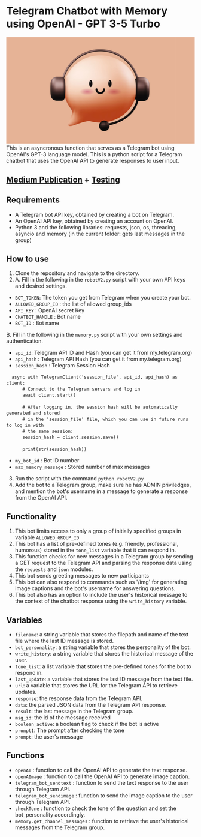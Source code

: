# Telegram Chatbot with Memory using OpenAI - GPT 3-5 Turbo
![AskGpt](https://github.com/Eloise1988/OPENAI/blob/main/PNG/askgpt.jpeg)
This is an asyncronous function that serves as a Telegram bot using OpenAI's GPT-3 language model.
This is a python script for a Telegram chatbot that uses the OpenAI API to generate responses to user input.

## [Medium Publication](https://levelup.gitconnected.com/create-your-own-hilarious-chatgpt-bot-in-telegram-with-python-a-step-by-step-guide-466e8a510c0d) + [Testing](https://t.me/askchatgpt) 

## Requirements
* A Telegram bot API key, obtained by creating a bot on Telegram.
* An OpenAI API key, obtained by creating an account on OpenAI.
* Python 3 and the following libraries: requests, json, os, threading, asyncio and memory (in the current folder: gets last messages in the group)

## How to use
1. Clone the repository and navigate to the directory.
2. A. Fill in the following in the `robotV2.py` script with your own API keys and desired settings. 
- `BOT_TOKEN`: The token you get from Telegram when you create your bot.
- `ALLOWED_GROUP_ID` : the list of allowed group_ids
- `API_KEY` : OpenAI secret Key
- `CHATBOT_HANDLE` : Bot name
- `BOT_ID` : Bot name

B. Fill in the following in the `memory.py` script with your own settings and authentication. 
- `api_id`: Telegram API ID and Hash (you can get it from my.telegram.org)
- `api_hash` : Telegram API Hash (you can get it from my.telegram.org)
- `session_hash` : Telegram Session Hash 
```
  async with TelegramClient('session_file', api_id, api_hash) as client:
      # Connect to the Telegram servers and log in
      await client.start()

      # After logging in, the session hash will be automatically generated and stored
      # in the 'session_file' file, which you can use in future runs to log in with
      # the same session:
      session_hash = client.session.save()

      print(str(session_hash))
```
- `my_bot_id` : Bot ID number
- `max_memory_message` : Stored number of max messages

3. Run the script with the command `python robotV2.py`
4. Add the bot to a Telegram group, make sure he has ADMIN priviledges, and mention the bot's username in a message to generate a response from the OpenAI API.

## Functionality

1. This bot limits access to only a group of initially specified groups in variable `ALLOWED_GROUP_ID`
2. This bot has a list of pre-defined tones (e.g. friendly, professional, humorous) stored in the `tone_list` variable that it can respond in.
3. This function checks for new messages in a Telegram group by sending a GET request to the Telegram API and parsing the response data using the `requests` and `json` modules.
4. This bot sends greeting messages to new participants
5. This bot can also respond to commands such as '/img' for generating image captions and the bot's username for answering questions.
6. This bot also has an option to include the user's historical message to the context of the chatbot response using the `write_history` variable.

## Variables

- `filename`: a string variable that stores the filepath and name of the text file where the last ID message is stored.
- `bot_personality`: a string variable that stores the personality of the bot.
- `write_history`: a string variable that stores the historical message of the user.
- `tone_list`: a list variable that stores the pre-defined tones for the bot to respond in.
- `last_update`: a variable that stores the last ID message from the text file.
- `url`: a variable that stores the URL for the Telegram API to retrieve updates.
- `response`: the response data from the Telegram API.
- `data`: the parsed JSON data from the Telegram API response.
- `result`: the last message in the Telegram group.
- `msg_id`: the id of the message received
- `boolean_active`: a boolean flag to check if the bot is active
- `prompt1`: The prompt after checking the tone
- `prompt`: the user's message

## Functions

- `openAI` : function to call the OpenAI API to generate the text response.
- `openAImage` : function to call the OpenAI API to generate image caption.
- `telegram_bot_sendtext` : function to send the text response to the user through Telegram API.
- `telegram_bot_sendimage` : function to send the image caption to the user through Telegram API.
- `checkTone` : function to check the tone of the question and set the bot_personality accordingly.
- `memory.get_channel_messages` : function to retrieve the user's historical messages from the Telegram group.
